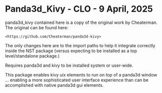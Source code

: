 # Panda3d_Kivy - CLO - 9 April, 2025

panda3d_kivy contained here is a copy of the original work by Cheaterman.  The original can be found here:

    <https://github.com/Cheaterman/panda3d-kivy>

The only changes here are to the import paths to help it integrate correctly inside the NST package (versus expecting to be installed as a top level/standalone package.)

Requires panda3d and kivy to be installed system or user-wide.

This package enables kivy uix elements to run on top of a panda3d window ...
enabling a more sophisticated user interface experience than can be accomplished
with native panda3d gui elements.
